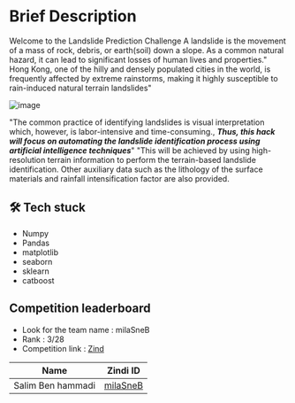 # Brief Description

Welcome to the Landslide Prediction Challenge
 A landslide is the movement of a mass of rock, debris, or earth(soil) down a slope. As a common natural hazard, it can lead to significant losses of human lives and properties."
Hong Kong, one of the hilly and densely populated cities in the world, is frequently affected by extreme rainstorms, making it highly susceptible to rain-induced natural terrain landslides"

![image](https://camo.githubusercontent.com/123fdaf8b500249dfb80004b3f43cc49135b8e68a9f53599c53ce8647ededd4e/68747470733a2f2f64726976652e676f6f676c652e636f6d2f75633f6578706f72743d766965772669643d312d387353493735414733484d38396e444a45776f365f4b4a6241455558532d72)

"The common practice of identifying landslides is visual interpretation which, however, is labor-intensive and time-consuming.,
 ***Thus, this hack will focus on automating the landslide identification process using artificial intelligence techniques***"
        "This will be achieved by using high-resolution terrain information to perform the terrain-based landslide identification. Other auxiliary data such as the lithology of the surface materials and rainfall intensification factor are also provided.
## 🛠 Tech stuck
* Numpy
* Pandas
* matplotlib
* seaborn
* sklearn
* catboost


## Competition leaderboard
- Look for the team name : milaSneB
- Rank : 3/28
- Competition link : [Zind](https://zindi.africa/competitions/start-hack-22)


| Name             | Zindi ID                                                                |
| ----------------- | ------------------------------------------------------------------ |
| Salim Ben hammadi| [milaSneB](https://zindi.africa/users/milaSneB/competitions) |

